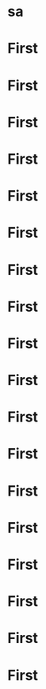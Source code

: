 # sa
# First
# First
# First
# First
# First
# First
# First
# First
# First
# First
# First
# First
# First
# First
# First
# First
# First
# First
